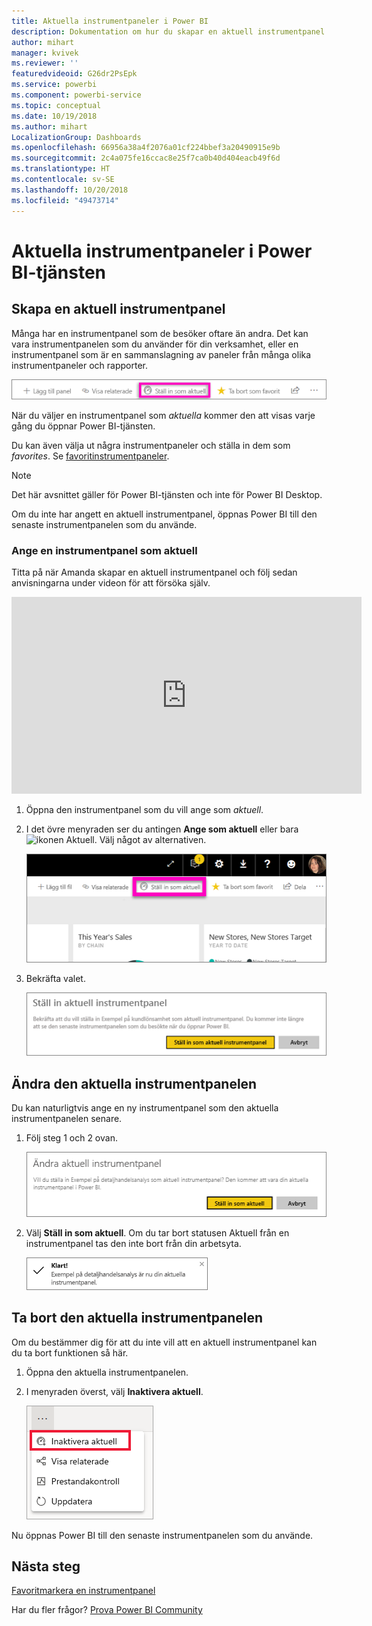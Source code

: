 ```yaml
---
title: Aktuella instrumentpaneler i Power BI
description: Dokumentation om hur du skapar en aktuell instrumentpanel i Power BI-tjänsten
author: mihart
manager: kvivek
ms.reviewer: ''
featuredvideoid: G26dr2PsEpk
ms.service: powerbi
ms.component: powerbi-service
ms.topic: conceptual
ms.date: 10/19/2018
ms.author: mihart
LocalizationGroup: Dashboards
ms.openlocfilehash: 66956a38a4f2076a01cf224bbef3a20490915e9b
ms.sourcegitcommit: 2c4a075fe16ccac8e25f7ca0b40d404eacb49f6d
ms.translationtype: HT
ms.contentlocale: sv-SE
ms.lasthandoff: 10/20/2018
ms.locfileid: "49473714"
---
```

# <a name="featured-dashboards-in-power-bi-service"></a>Aktuella instrumentpaneler i Power BI-tjänsten
## <a name="create-a-featured-dashboard"></a>Skapa en aktuell instrumentpanel
Många har en instrumentpanel som de besöker oftare än andra.  Det kan vara instrumentpanelen som du använder för din verksamhet, eller en instrumentpanel som är en sammanslagning av paneler från många olika instrumentpaneler och rapporter.

![ikonen Ställ in som aktuell](./media/end-user-featured/power-bi-feature-nav.png)

När du väljer en instrumentpanel som *aktuella* kommer den att visas varje gång du öppnar Power BI-tjänsten.  

Du kan även välja ut några instrumentpaneler och ställa in dem som *favorites*. Se [favoritinstrumentpaneler](end-user-favorite.md).

> [!NOTE] 
>Det här avsnittet gäller för Power BI-tjänsten och inte för Power BI Desktop.

Om du inte har angett en aktuell instrumentpanel, öppnas Power BI till den senaste instrumentpanelen som du använde.  

### <a name="to-set-a-dashboard-as-featured"></a>Ange en instrumentpanel som **aktuell**
Titta på när Amanda skapar en aktuell instrumentpanel och följ sedan anvisningarna under videon för att försöka själv.

<iframe width="560" height="315" src="https://www.youtube.com/embed/G26dr2PsEpk" frameborder="0" allowfullscreen></iframe>



1. Öppna den instrumentpanel som du vill ange som *aktuell*. 
2. I det övre menyraden ser du antingen **Ange som aktuell** eller bara ![ikonen Aktuell](./media/end-user-featured/power-bi-featured-icon.png). Välj något av alternativen.
   
    ![Ikonen Ange som aktuell](./media/end-user-featured/power-bi-set-as-featured.png)
3. Bekräfta valet.
   
    ![ställ in som aktuell instrumentpanel](./media/end-user-featured/power-bi-create-featured.png)

## <a name="change-the-featured-dashboard"></a>Ändra den aktuella instrumentpanelen
Du kan naturligtvis ange en ny instrumentpanel som den aktuella instrumentpanelen senare.

1. Följ steg 1 och 2 ovan.
   
    ![Fönstret Ändra den aktuella instrumentpanelen](./media/end-user-featured/power-bi-change-feature.png)
2. Välj **Ställ in som aktuell**. Om du tar bort statusen Aktuell från en instrumentpanel tas den inte bort från din arbetsyta.  
   
    ![meddelande om slutförande](./media/end-user-featured/power-bi-success.png)

## <a name="remove-the-featured-dashboard"></a>Ta bort den aktuella instrumentpanelen
Om du bestämmer dig för att du inte vill att en aktuell instrumentpanel kan du ta bort funktionen så här.

1. Öppna den aktuella instrumentpanelen.
2. I menyraden överst, välj **Inaktivera aktuell**.
   
    ![ta bort aktuell](./media/end-user-featured/power-bi-unfeature.png)

Nu öppnas Power BI till den senaste instrumentpanelen som du använde.  

## <a name="next-steps"></a>Nästa steg
[Favoritmarkera en instrumentpanel](end-user-favorite.md)

Har du fler frågor? [Prova Power BI Community](http://community.powerbi.com/)


